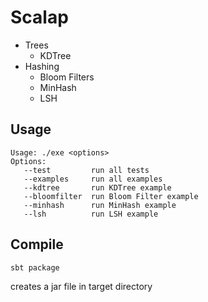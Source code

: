 # Scalap

* Trees
    * KDTree
* Hashing
    * Bloom Filters
    * MinHash
    * LSH

## Usage

    Usage: ./exe <options>
    Options:
       --test         run all tests
       --examples     run all examples
       --kdtree       run KDTree example
       --bloomfilter  run Bloom Filter example
       --minhash      run MinHash example
       --lsh          run LSH example
    
## Compile 
     
    sbt package
    
 creates a jar file in target directory   
